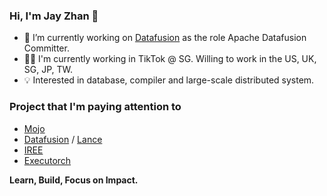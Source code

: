 ### Hi, I'm Jay Zhan 👋

- 🚀 I’m currently working on [Datafusion](https://github.com/apache/datafusion) as the role Apache Datafusion Committer.
- 👨‍💻 I'm currently working in TikTok @ SG. Willing to work in the US, UK, SG, JP, TW.
- 💡 Interested in database, compiler and large-scale distributed system.

### Project that I'm paying attention to
* [Mojo](https://github.com/modularml/mojo)
* [Datafusion](https://github.com/apache/datafusion) / [Lance](https://github.com/lancedb/lance)
* [IREE](https://github.com/iree-org/iree)
* [Executorch](https://github.com/pytorch/executorch)

**Learn, Build, Focus on Impact.**

<!--
**jayzhan211/jayzhan211** is a ✨ _special_ ✨ repository because its `README.md` (this file) appears on your GitHub profile.

Here are some ideas to get you started:

- 🔭 I’m currently working on ...
- 🌱 I’m currently learning ...
- 👯 I’m looking to collaborate on ...
- 🤔 I’m looking for help with ...
- 💬 Ask me about ...
- 📫 How to reach me: ...
- 😄 Pronouns: ...
- ⚡ Fun fact: ...
-->
